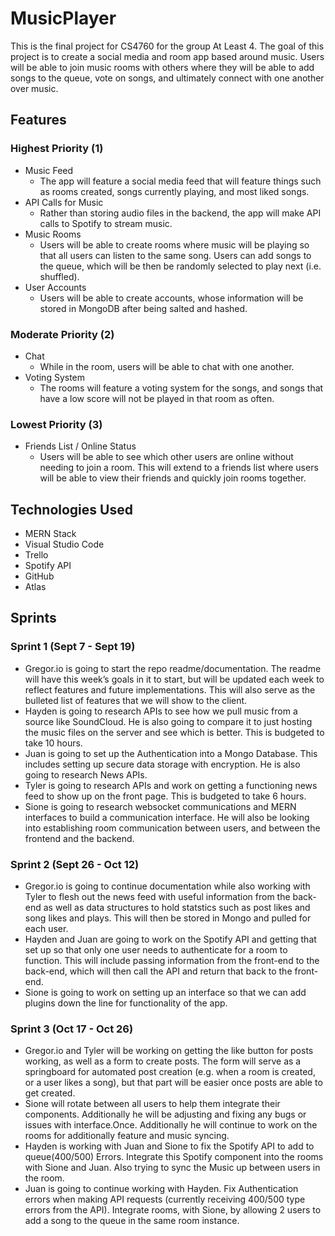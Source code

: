 # MusicPlayer
This is the final project for CS4760 for the group At Least 4. The goal of this project is to create a social media and room app based around music. Users will be able to join music rooms with others where they will be able to add songs to the queue, vote on songs, and ultimately connect with one another over music. 

## Features
### Highest Priority (1)
* Music Feed
  * The app will feature a social media feed that will feature things such as rooms created, songs currently playing, and most liked songs. 
* API Calls for Music
  * Rather than storing audio files in the backend, the app will make API calls to Spotify to stream music.
* Music Rooms
  * Users will be able to create rooms where music will be playing so that all users can listen to the same song. Users can add songs to the queue, which will be then be randomly selected to play next (i.e. shuffled).
* User Accounts
  * Users will be able to create accounts, whose information will be stored in MongoDB after being salted and hashed.
### Moderate Priority (2)
* Chat
  * While in the room, users will be able to chat with one another.
* Voting System
  * The rooms will feature a voting system for the songs, and songs that have a low score will not be played in that room as often.
### Lowest Priority (3)
* Friends List / Online Status
  * Users will be able to see which other users are online without needing to join a room. This will extend to a friends list where users will be able to view their friends and quickly join rooms together.

## Technologies Used
* MERN Stack
* Visual Studio Code
* Trello
* Spotify API
* GitHub
* Atlas

## Sprints
### Sprint 1 (Sept 7 - Sept 19)
* Gregor.io is going to start the repo readme/documentation. The readme will have this week’s goals in it to start, but will be updated each week to reflect features and future implementations. This will also serve as the bulleted list of features that we will show to the client.
* Hayden is going to research APIs to see how we pull music from a source like SoundCloud. He is also going to compare it to just hosting the music files on the server and see which is better. This is budgeted to take 10 hours.
* Juan is going to set up the Authentication into a Mongo Database. This includes setting up secure data storage with encryption. He is also going to research News APIs.
* Tyler is going to research APIs and work on getting a functioning news feed to show up on the front page. This is budgeted to take 6 hours.
* Sione is going to research websocket communications and MERN interfaces to build a communication interface. He will also be looking into establishing room communication between users, and between the frontend and the backend.
### Sprint 2 (Sept 26 - Oct 12)
* Gregor.io is going to continue documentation while also working with Tyler to flesh out the news feed with useful information from the back-end as well as data structures to hold statstics such as post likes and song likes and plays. This will then be stored in Mongo and pulled for each user.
* Hayden and Juan are going to work on the Spotify API and getting that set up so that only one user needs to authenticate for a room to function. This will include passing information from the front-end to the back-end, which will then call the API and return that back to the front-end.
* Sione is going to work on setting up an interface so that we can add plugins down the line for functionality of the app.
### Sprint 3 (Oct 17 - Oct 26)
* Gregor.io and Tyler will be working on getting the like button for posts working, as well as a form to create posts. The form will serve as a springboard for automated post creation (e.g. when a room is created, or a user likes a song), but that part will be easier once posts are able to get created.
* Sione will rotate between all users to help them integrate their components. Additionally he will be adjusting and fixing any bugs or issues with interface.Once. Additionally he will continue to work on the rooms for additionally feature and music syncing.
* Hayden is working with Juan and Sione to fix the Spotify API to add to queue(400/500) Errors. Integrate this Spotify component into the rooms with Sione and Juan. Also trying to sync the Music up between users in the room.
* Juan is going to continue working with Hayden. Fix Authentication errors when making API requests (currently receiving 400/500 type errors from the API). Integrate rooms, with Sione, by allowing 2 users to add a song to the queue in the same room instance.



